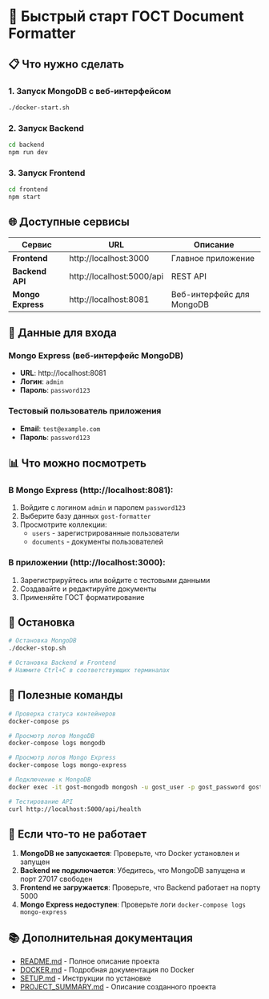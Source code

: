 # 🚀 Быстрый старт ГОСТ Document Formatter

## 📋 Что нужно сделать

### 1. Запуск MongoDB с веб-интерфейсом
```bash
./docker-start.sh
```

### 2. Запуск Backend
```bash
cd backend
npm run dev
```

### 3. Запуск Frontend
```bash
cd frontend
npm start
```

## 🌐 Доступные сервисы

| Сервис | URL | Описание |
|--------|-----|----------|
| **Frontend** | http://localhost:3000 | Главное приложение |
| **Backend API** | http://localhost:5000/api | REST API |
| **Mongo Express** | http://localhost:8081 | Веб-интерфейс для MongoDB |

## 🔐 Данные для входа

### Mongo Express (веб-интерфейс MongoDB)
- **URL**: http://localhost:8081
- **Логин**: `admin`
- **Пароль**: `password123`

### Тестовый пользователь приложения
- **Email**: `test@example.com`
- **Пароль**: `password123`

## 📊 Что можно посмотреть

### В Mongo Express (http://localhost:8081):
1. Войдите с логином `admin` и паролем `password123`
2. Выберите базу данных `gost-formatter`
3. Просмотрите коллекции:
   - `users` - зарегистрированные пользователи
   - `documents` - документы пользователей

### В приложении (http://localhost:3000):
1. Зарегистрируйтесь или войдите с тестовыми данными
2. Создавайте и редактируйте документы
3. Применяйте ГОСТ форматирование

## 🛑 Остановка

```bash
# Остановка MongoDB
./docker-stop.sh

# Остановка Backend и Frontend
# Нажмите Ctrl+C в соответствующих терминалах
```

## 🔧 Полезные команды

```bash
# Проверка статуса контейнеров
docker-compose ps

# Просмотр логов MongoDB
docker-compose logs mongodb

# Просмотр логов Mongo Express
docker-compose logs mongo-express

# Подключение к MongoDB
docker exec -it gost-mongodb mongosh -u gost_user -p gost_password gost-formatter

# Тестирование API
curl http://localhost:5000/api/health
```

## 🐛 Если что-то не работает

1. **MongoDB не запускается**: Проверьте, что Docker установлен и запущен
2. **Backend не подключается**: Убедитесь, что MongoDB запущена и порт 27017 свободен
3. **Frontend не загружается**: Проверьте, что Backend работает на порту 5000
4. **Mongo Express недоступен**: Проверьте логи `docker-compose logs mongo-express`

## 📚 Дополнительная документация

- [README.md](README.md) - Полное описание проекта
- [DOCKER.md](DOCKER.md) - Подробная документация по Docker
- [SETUP.md](SETUP.md) - Инструкции по установке
- [PROJECT_SUMMARY.md](PROJECT_SUMMARY.md) - Описание созданного проекта 